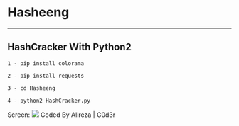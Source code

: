 # Hasheeng
-------
HashCracker With Python2
-------
````
1 - pip install colorama

2 - pip install requests

3 - cd Hasheeng

4 - python2 HashCracker.py

````
Screen:
<img src="https://raw.githubusercontent.com/AlirezaC0d3r/Hasheeng/main/Hasheeng.jpg">
Coded By Alireza | C0d3r
